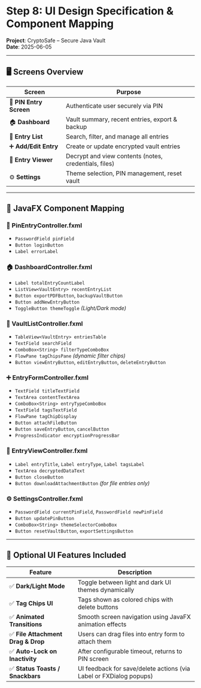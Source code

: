 # Step 8: UI Design Specification & Component Mapping

**Project**: CryptoSafe – Secure Java Vault  
**Date**: 2025-06-05

---

## 🖥️ Screens Overview

| Screen                | Purpose                                                                 |
|-----------------------|-------------------------------------------------------------------------|
| 🔐 **PIN Entry Screen**   | Authenticate user securely via PIN                                      |
| 🏠 **Dashboard**          | Vault summary, recent entries, export & backup                         |
| 🧾 **Entry List**         | Search, filter, and manage all entries                                 |
| ➕ **Add/Edit Entry**     | Create or update encrypted vault entries                               |
| 📂 **Entry Viewer**       | Decrypt and view contents (notes, credentials, files)                  |
| ⚙️ **Settings**           | Theme selection, PIN management, reset vault                           |

---

## 🧩 JavaFX Component Mapping

### 🔐 PinEntryController.fxml
- `PasswordField pinField`
- `Button loginButton`
- `Label errorLabel`

### 🏠 DashboardController.fxml
- `Label totalEntryCountLabel`
- `ListView<VaultEntry> recentEntryList`
- `Button exportPDFButton`, `backupVaultButton`
- `Button addNewEntryButton`
- `ToggleButton themeToggle` *(Light/Dark mode)*

### 🧾 VaultListController.fxml
- `TableView<VaultEntry> entriesTable`
- `TextField searchField`
- `ComboBox<String> filterTypeComboBox`
- `FlowPane tagChipsPane` *(dynamic filter chips)*
- `Button viewEntryButton`, `editEntryButton`, `deleteEntryButton`

### ➕ EntryFormController.fxml
- `TextField titleTextField`
- `TextArea contentTextArea`
- `ComboBox<String> entryTypeComboBox`
- `TextField tagsTextField`
- `FlowPane tagChipDisplay`
- `Button attachFileButton`
- `Button saveEntryButton`, `cancelButton`
- `ProgressIndicator encryptionProgressBar`

### 📂 EntryViewController.fxml
- `Label entryTitle`, `Label entryType`, `Label tagsLabel`
- `TextArea decryptedDataText`
- `Button closeButton`
- `Button downloadAttachmentButton` *(for file entries only)*

### ⚙️ SettingsController.fxml
- `PasswordField currentPinField`, `PasswordField newPinField`
- `Button updatePinButton`
- `ComboBox<String> themeSelectorComboBox`
- `Button resetVaultButton`, `exportSettingsButton`

---

## 🎨 Optional UI Features Included

| Feature                      | Description                                                             |
|------------------------------|-------------------------------------------------------------------------|
| ✅ **Dark/Light Mode**       | Toggle between light and dark UI themes dynamically                    |
| ✅ **Tag Chips UI**          | Tags shown as colored chips with delete buttons                         |
| ✅ **Animated Transitions**  | Smooth screen navigation using JavaFX animation effects                 |
| ✅ **File Attachment Drag & Drop** | Users can drag files into entry form to attach them            |
| ✅ **Auto-Lock on Inactivity** | After configurable timeout, returns to PIN screen                     |
| ✅ **Status Toasts / Snackbars** | UI feedback for save/delete actions (via Label or FXDialog popups) |

